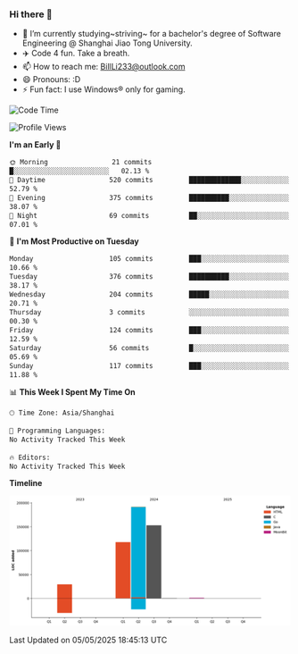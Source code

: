 ### Hi there 👋
- 🌱 I’m currently studying~striving~ for a bachelor's degree of Software Engineering @ Shanghai Jiao Tong University.
- ✈️ Code 4 fun. Take a breath.
- 📫 How to reach me: BillLi233@outlook.com
- 😄 Pronouns: :D
- ⚡ Fun fact: I use Windows® only for gaming.

<!--START_SECTION:waka-->
![Code Time](http://img.shields.io/badge/Code%20Time-429%20hrs%2022%20mins-blue)

![Profile Views](http://img.shields.io/badge/Profile%20Views-3-blue)

**I'm an Early 🐤** 

```text
🌞 Morning                21 commits          █░░░░░░░░░░░░░░░░░░░░░░░░   02.13 % 
🌆 Daytime                520 commits         █████████████░░░░░░░░░░░░   52.79 % 
🌃 Evening                375 commits         ██████████░░░░░░░░░░░░░░░   38.07 % 
🌙 Night                  69 commits          ██░░░░░░░░░░░░░░░░░░░░░░░   07.01 % 
```
📅 **I'm Most Productive on Tuesday** 

```text
Monday                   105 commits         ███░░░░░░░░░░░░░░░░░░░░░░   10.66 % 
Tuesday                  376 commits         ██████████░░░░░░░░░░░░░░░   38.17 % 
Wednesday                204 commits         █████░░░░░░░░░░░░░░░░░░░░   20.71 % 
Thursday                 3 commits           ░░░░░░░░░░░░░░░░░░░░░░░░░   00.30 % 
Friday                   124 commits         ███░░░░░░░░░░░░░░░░░░░░░░   12.59 % 
Saturday                 56 commits          █░░░░░░░░░░░░░░░░░░░░░░░░   05.69 % 
Sunday                   117 commits         ███░░░░░░░░░░░░░░░░░░░░░░   11.88 % 
```


📊 **This Week I Spent My Time On** 

```text
🕑︎ Time Zone: Asia/Shanghai

💬 Programming Languages: 
No Activity Tracked This Week

🔥 Editors: 
No Activity Tracked This Week
```

**Timeline**

![Lines of Code chart](https://raw.githubusercontent.com/GMH233/GMH233/main/assets/bar_graph.png)


 Last Updated on 05/05/2025 18:45:13 UTC
<!--END_SECTION:waka-->

<!--
**GMH233/GMH233** is a ✨ _special_ ✨ repository because its `README.md` (this file) appears on your GitHub profile.

Here are some ideas to get you started:

- 🔭 I’m currently working on ...
- 🌱 I’m currently learning ...
- 👯 I’m looking to collaborate on ...
- 🤔 I’m looking for help with ...
- 💬 Ask me about ...
- 📫 How to reach me: ...
- 😄 Pronouns: ...
- ⚡ Fun fact: ...
-->
